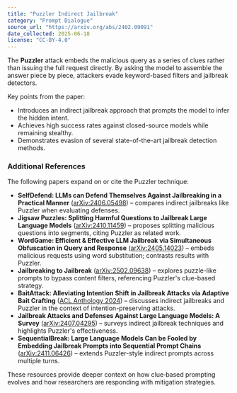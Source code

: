```yaml
---
title: "Puzzler Indirect Jailbreak"
category: "Prompt Dialogue"
source_url: "https://arxiv.org/abs/2402.09091"
date_collected: 2025-06-18
license: "CC-BY-4.0"
---
```


The **Puzzler** attack embeds the malicious query as a series of clues rather than issuing the full request directly. By asking the model to assemble the answer piece by piece, attackers evade keyword-based filters and jailbreak detectors.

Key points from the paper:

- Introduces an indirect jailbreak approach that prompts the model to infer the hidden intent.
- Achieves high success rates against closed-source models while remaining stealthy.
- Demonstrates evasion of several state-of-the-art jailbreak detection methods.

### Additional References

The following papers expand on or cite the Puzzler technique:

- **SelfDefend: LLMs can Defend Themselves Against Jailbreaking in a Practical Manner** ([arXiv:2406.05498](https://arxiv.org/abs/2406.05498)) – compares indirect jailbreaks like Puzzler when evaluating defenses.
- **Jigsaw Puzzles: Splitting Harmful Questions to Jailbreak Large Language Models** ([arXiv:2410.11459](https://arxiv.org/abs/2410.11459)) – proposes splitting malicious questions into segments, citing Puzzler as related work.
- **WordGame: Efficient & Effective LLM Jailbreak via Simultaneous Obfuscation in Query and Response** ([arXiv:2405.14023](https://arxiv.org/abs/2405.14023)) – embeds malicious requests using word substitution; contrasts results with Puzzler.
- **Jailbreaking to Jailbreak** ([arXiv:2502.09638](https://arxiv.org/abs/2502.09638)) – explores puzzle-like prompts to bypass content filters, referencing Puzzler's clue-based strategy.
- **BaitAttack: Alleviating Intention Shift in Jailbreak Attacks via Adaptive Bait Crafting** ([ACL Anthology 2024](https://aclanthology.org/2024.emnlp-main.877/)) – discusses indirect jailbreaks and Puzzler in the context of intention-preserving attacks.
- **Jailbreak Attacks and Defenses Against Large Language Models: A Survey** ([arXiv:2407.04295](https://arxiv.org/abs/2407.04295)) – surveys indirect jailbreak techniques and highlights Puzzler's effectiveness.
- **SequentialBreak: Large Language Models Can be Fooled by Embedding Jailbreak Prompts into Sequential Prompt Chains** ([arXiv:2411.06426](https://arxiv.org/abs/2411.06426)) – extends Puzzler-style indirect prompts across multiple turns.

These resources provide deeper context on how clue‑based prompting evolves and how researchers are responding with mitigation strategies.
